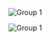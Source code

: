 ![Group 1](https://user-images.githubusercontent.com/38166489/96145323-b67ecc80-0f22-11eb-8b33-16cb5fe68921.png)

![Group 1](https://komarev.com/ghpvc/?username=embeddedalpha&color=green)

<!--
**embeddedalpha/embeddedalpha** is a ✨ _special_ ✨ repository because its `README.md` (this file) appears on your GitHub profile.

Here are some ideas to get you started:

- 🔭 I’m currently working on ...
- 🌱 I’m currently learning ...
- 👯 I’m looking to collaborate on ...
- 🤔 I’m looking for help with ...
- 💬 Ask me about ...
- 📫 How to reach me: ...
- 😄 Pronouns: ...
- ⚡ Fun fact: ...
-->

